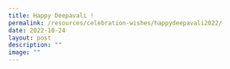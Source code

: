 ```yaml
---
title: Happy Deepavali !
permalink: /resources/celebration-wishes/happydeepavali2022/
date: 2022-10-24
layout: post
description: ""
image: ""
---
```

